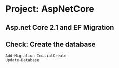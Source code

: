 # Project: AspNetCore
## Asp.net Core 2.1 and EF Migration

## Check: Create the database
```
Add-Migration InitialCreate
Update-Database 
```
